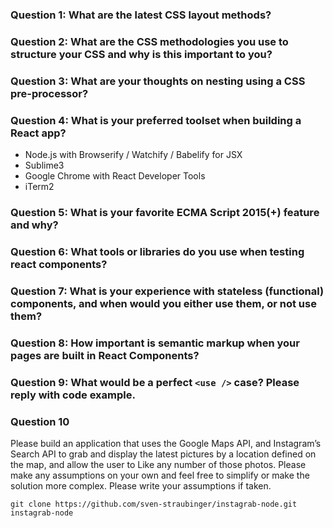 ### Question 1: What are the latest CSS layout methods?

### Question 2: What are the CSS methodologies you use to structure your CSS and why is this important to you?

### Question 3: What are your thoughts on nesting using a CSS pre-processor?

### Question 4: What is your preferred toolset when building a React app?
* Node.js with Browserify / Watchify / Babelify for JSX
* Sublime3
* Google Chrome with React Developer Tools
* iTerm2 

### Question 5: What is your favorite ECMA Script 2015(+) feature and why?

### Question 6: What tools or libraries do you use when testing react components?

### Question 7: What is your experience with stateless (functional) components, and when would you either use them, or not use them?

### Question 8: How important is semantic markup when your pages are built in React Components?

### Question 9: What would be a perfect `<use />` case? Please reply with code example.

### Question 10
Please build an application that uses the Google Maps API, and Instagram’s Search API to grab and display the latest pictures by a location defined on the map, and allow the user to Like any number of those photos. Please make any assumptions on your own and feel free to simplify or make the solution more complex. Please write your assumptions if taken.

```
git clone https://github.com/sven-straubinger/instagrab-node.git instagrab-node
```
